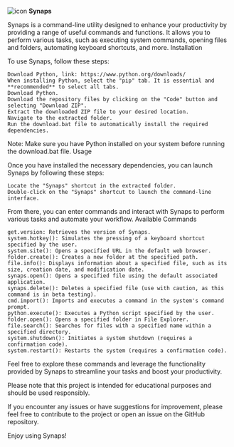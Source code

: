 ![icon](https://github.com/Avstro/Synaps/assets/134327951/a977b276-1f9e-4e1d-a0fe-afa02329fa6f)
**Synaps**

Synaps is a command-line utility designed to enhance your productivity by providing a range of useful commands and functions. It allows you to perform various tasks, such as executing system commands, opening files and folders, automating keyboard shortcuts, and more.
Installation

To use Synaps, follow these steps:

    Download Python, link: https://www.python.org/downloads/
    When installing Python, select the "pip" tab. It is essential and **recommended** to select all tabs.
    Download Python.
    Download the repository files by clicking on the "Code" button and selecting "Download ZIP".
    Extract the downloaded ZIP file to your desired location.
    Navigate to the extracted folder.
    Run the download.bat file to automatically install the required dependencies.

Note: Make sure you have Python installed on your system before running the download.bat file.
Usage

Once you have installed the necessary dependencies, you can launch Synaps by following these steps:

    Locate the "Synaps" shortcut in the extracted folder.
    Double-click on the "Synaps" shortcut to launch the command-line interface.

From there, you can enter commands and interact with Synaps to perform various tasks and automate your workflow.
Available Commands

    get.version: Retrieves the version of Synaps.
    system.hotkey(): Simulates the pressing of a keyboard shortcut specified by the user.
    system.site(): Opens a specified URL in the default web browser.
    folder.create(): Creates a new folder at the specified path.
    file.info(): Displays information about a specified file, such as its size, creation date, and modification date.
    synaps.open(): Opens a specified file using the default associated application.
    synaps.delete(): Deletes a specified file (use with caution, as this command is in beta testing).
    cmd.import(): Imports and executes a command in the system's command prompt.
    python.execute(): Executes a Python script specified by the user.
    folder.open(): Opens a specified folder in File Explorer.
    file.search(): Searches for files with a specified name within a specified directory.
    system.shutdown(): Initiates a system shutdown (requires a confirmation code).
    system.restart(): Restarts the system (requires a confirmation code).

Feel free to explore these commands and leverage the functionality provided by Synaps to streamline your tasks and boost your productivity.

Please note that this project is intended for educational purposes and should be used responsibly.

If you encounter any issues or have suggestions for improvement, please feel free to contribute to the project or open an issue on the GitHub repository.

Enjoy using Synaps!
